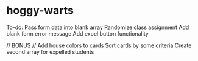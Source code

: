 # hoggy-warts

To-do:
Pass form data into blank array
Randomize class assignment
Add blank form error message
Add expel button functionality

// BONUS //
Add house colors to cards
Sort cards by some criteria
Create second array for expelled students
